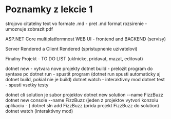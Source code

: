 # Poznamky z lekcie 1
strojovo citatelny text vo formate .md - pret .md format
rozsirenie - umoznuje zobrazit pdf


ASP.NET Core
multiplatformnost 
WEB UI - frontend and BACKEND (servisy)

Server Rendered a Client Rendered (spristupnenie uzivatelovi)

Finalny Projekt - TO DO LIST (uklnicke, pridavat, mazat, editovat)


dotnet new - vytvara nove projekty
dotnet build - prelozit program do syntaxe pc
dotnet run - spustit program (dotnet run spusti automaticky aj dotnet build, pokial nie je build)
dotnet watch - interaktivny mod
dotnet test - spusti vsetky testy

dotnet cli
solution je subor projektov 
dotnet new solution --name FizzBuzz
dotnet new console --name FizzBuzz (jeden z projektov vytvori konzolu aplikaciu - )
dotnet sln add FizzBuzz (prida projekt FizzBuzz do solution)
dotnet watch (interaktivny mod)
